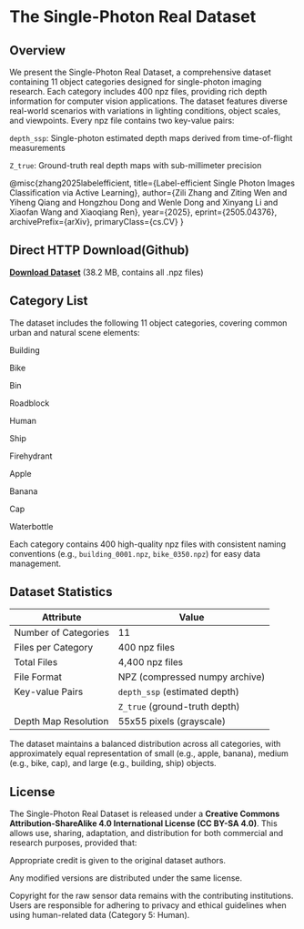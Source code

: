 # The Single-Photon Real Dataset

## Overview

We present the Single-Photon Real Dataset, a comprehensive dataset containing 11 object categories designed for single-photon imaging research. Each category includes 400 npz files, providing rich depth information for computer vision applications. The dataset features diverse real-world scenarios with variations in lighting conditions, object scales, and viewpoints. Every npz file contains two key-value pairs:

`depth_ssp`: Single-photon estimated depth maps derived from time-of-flight measurements

`Z_true`: Ground-truth real depth maps with sub-millimeter precision

@misc{zhang2025labelefficient,
    title={Label-efficient Single Photon Images Classification via Active Learning},
    author={Zili Zhang and Ziting Wen and Yiheng Qiang and Hongzhou Dong and Wenle Dong and Xinyang Li and Xiaofan Wang and Xiaoqiang Ren},
    year={2025},
    eprint={2505.04376},
    archivePrefix={arXiv},
    primaryClass={cs.CV}
}

## Direct HTTP Download(Github)
[**Download Dataset**](https://github.com/shuinb/Singlephoton_realworld_dataset/raw/master/realworld.zip) (38.2 MB, contains all .npz files)


## Category List

The dataset includes the following 11 object categories, covering common urban and natural scene elements:

Building

Bike

Bin

Roadblock

Human

Ship

Firehydrant

Apple

Banana

Cap

Waterbottle

Each category contains 400 high-quality npz files with consistent naming conventions (e.g., `building_0001.npz`, `bike_0350.npz`) for easy data management.

## Dataset Statistics



| Attribute                | Value                          |
| ------------------------ | ------------------------------ |
| Number of Categories     | 11                             |
| Files per Category       | 400 npz files                  |
| Total Files              | 4,400 npz files                |
| File Format              | NPZ (compressed numpy archive) |
| Key-value Pairs          | `depth_ssp` (estimated depth)  |
|                          | `Z_true` (ground-truth depth)  |
| Depth Map Resolution     | 55x55 pixels (grayscale)     |


The dataset maintains a balanced distribution across all categories, with approximately equal representation of small (e.g., apple, banana), medium (e.g., bike, cap), and large (e.g., building, ship) objects.

## License

The Single-Photon Real Dataset is released under a **Creative Commons Attribution-ShareAlike 4.0 International License (CC BY-SA 4.0)**. This allows use, sharing, adaptation, and distribution for both commercial and research purposes, provided that:

Appropriate credit is given to the original dataset authors.

Any modified versions are distributed under the same license.

Copyright for the raw sensor data remains with the contributing institutions. Users are responsible for adhering to privacy and ethical guidelines when using human-related data (Category 5: Human).
